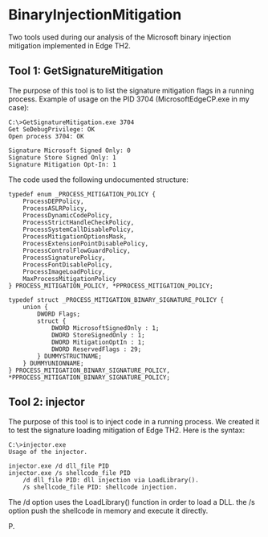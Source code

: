# BinaryInjectionMitigation
Two tools used during our analysis of the Microsoft binary injection mitigation implemented in Edge TH2.

## Tool 1: GetSignatureMitigation
The purpose of this tool is to list the signature mitigation flags in a running process.
Example of usage on the PID 3704 (MicrosoftEdgeCP.exe in my case):

```
C:\>GetSignatureMitigation.exe 3704
Get SeDebugPrivilege: OK
Open process 3704: OK

Signature Microsoft Signed Only: 0
Signature Store Signed Only: 1
Signature Mitigation Opt-In: 1
```

The code used the following undocumented structure:

```
typedef enum _PROCESS_MITIGATION_POLICY {
    ProcessDEPPolicy,
    ProcessASLRPolicy,
    ProcessDynamicCodePolicy,
    ProcessStrictHandleCheckPolicy,
    ProcessSystemCallDisablePolicy,
    ProcessMitigationOptionsMask,
    ProcessExtensionPointDisablePolicy,
    ProcessControlFlowGuardPolicy,
    ProcessSignaturePolicy,
    ProcessFontDisablePolicy,
    ProcessImageLoadPolicy,
    MaxProcessMitigationPolicy
} PROCESS_MITIGATION_POLICY, *PPROCESS_MITIGATION_POLICY;

typedef struct _PROCESS_MITIGATION_BINARY_SIGNATURE_POLICY {
    union {
        DWORD Flags;
        struct {
            DWORD MicrosoftSignedOnly : 1;
            DWORD StoreSignedOnly : 1;
            DWORD MitigationOptIn : 1;
            DWORD ReservedFlags : 29;
        } DUMMYSTRUCTNAME;
    } DUMMYUNIONNAME;
} PROCESS_MITIGATION_BINARY_SIGNATURE_POLICY, *PPROCESS_MITIGATION_BINARY_SIGNATURE_POLICY;
```

## Tool 2: injector
The purpose of this tool is to inject code in a running process. We created it to test the signature loading mitigation of Edge TH2.
Here is the syntax:

```
C:\>injector.exe
Usage of the injector.

injector.exe /d dll_file PID
injector.exe /s shellcode_file PID
    /d dll_file PID: dll injection via LoadLibrary().
    /s shellcode_file PID: shellcode injection.
```

The /d option uses the LoadLibrary() function in order to load a DLL.
the /s option push the shellcode in memory and execute it directly.

P.
